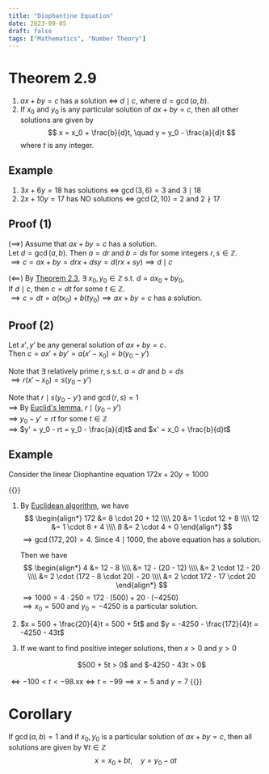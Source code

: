 ```yaml
---
title: "Diophantine Equation"
date: 2023-09-05
draft: false
tags: ["Mathematics", "Number Theory"]
---
```


# Theorem 2.9

1. $ax + by = c$ has a solution $\iff$ $d \mid c$, where $d = \gcd(a, b)$.
2. If $x_0$ and $y_0$ is any particular solution of $ax + by = c$, then all other solutions are given by
   $$
   x = x_0 + \frac{b}{d}t, \quad y = y_0 - \frac{a}{d}t
   $$
   where $t$ is any integer.

## Example

1. $3x + 6y = 18$ has solutions $\iff$ $\gcd(3, 6) = 3$ and $3 \mid 18$
2. $2x + 10y = 17$ has NO solutions $\iff$ $\gcd(2, 10) = 2$ and $2 \nmid 17$

## Proof (1)

$(\implies)$ Assume that $ax + by = c$ has a solution.   
Let $d = \gcd(a, b)$. Then $a = dr$ and $b = ds$ for some integers $r, s \in \mathbb{Z}$.   
$\implies c = ax + by = drx + dsy = d(rx + sy) \implies d \mid c$

$(\impliedby)$ By [Theorem 2.3](/posts/number-theory/4/#theorem-23), $\exists$ $x_0, y_0 \in \mathbb{Z}$ s.t. $d = ax_0 + by_0$,    
If $d \mid c$, then $c = dt$ for some $t \in \mathbb{Z}$.   
$\implies c = dt = a(tx_0) + b(ty_0) \implies ax + by = c$ has a solution.

## Proof (2)

Let $x', y'$ be any general solution of $ax + by = c$.   
Then $c = ax' + by' = a(x' - x_0) = b(y_0 - y')$

Note that $\exists$ relatively prime $r, s$ s.t. $a = dr$ and $b = ds$   
$\implies r(x' - x_0) = s(y_0 - y')$

Note that $r \mid s(y_0 - y')$ and $\gcd(r, s) = 1$   
$\implies$ By [Euclid's lemma](/posts/number-theory/5/#theorem-25-euclids-lemma), $r \mid (y_0 - y')$   
$\implies$ $y_0 - y' = rt$ for some $t \in \mathbb{Z}$   
$\implies$ $y' = y_0 - rt = y_0 - \frac{a}{d}t$ and $x' = x_0 + \frac{b}{d}t$

## Example

Consider the linear Diophantine equation $172x + 20y = 1000$

{{<collapse summary="Solution">}}
1. By [Euclidean algorithm](/posts/number-theory/6), we have
    $$
    \begin{align*}
    172 &= 8 \cdot 20 + 12 \\\\
    20 &= 1 \cdot 12 + 8 \\\\
    12 &= 1 \cdot 8 + 4 \\\\
    8 &= 2 \cdot 4 + 0
    \end{align*}
    $$
   $\implies \gcd(172, 20) = 4$. Since $4 \mid 1000$, the above equation has a solution.

   Then we have
    $$
    \begin{align*}
    4 &= 12 - 8 \\\\
      &= 12 - (20 - 12) \\\\
      &= 2 \cdot 12 - 20 \\\\
      &= 2 \cdot (172 - 8 \cdot 20) - 20 \\\\
      &= 2 \cdot 172 - 17 \cdot 20
    \end{align*}
    $$
    $\implies 1000 = 4 \cdot 250 = 172 \cdot (500) + 20 \cdot (-4250)$   
    $\implies x_0 = 500$ and $y_0 = -4250$ is a particular solution.
2. $x = 500 + \frac{20}{4}t = 500 + 5t$ and $y = -4250 - \frac{172}{4}t = -4250 - 43t$
3. If we want to find positive integer solutions, then $x > 0$ and $y > 0$
    
    <div style="text-align: center; margin: 1rem 0;">
      $500 + 5t > 0$ and $-4250 - 43t > 0$
    </div>
  $\iff -100 < t < -98.\text{xx} \iff t = -99 \implies x = 5$ and $y = 7$
{{</collapse>}}

# Corollary

If $\gcd(a, b) = 1$ and if $x_0, y_0$ is a particular solution of $ax + by = c$, then all solutions are given by $\forall t \in \mathbb{Z}$
$$
x = x_0 + bt, \quad y = y_0 - at
$$
